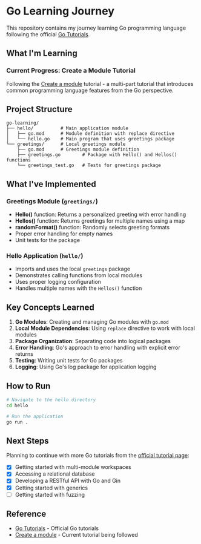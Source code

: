 # Go Learning Journey

This repository contains my journey learning Go programming language following the official [Go Tutorials](https://go.dev/doc/tutorial/).

## What I'm Learning

### Current Progress: Create a Module Tutorial
Following the [Create a module](https://go.dev/doc/tutorial/create-module.html) tutorial - a multi-part tutorial that introduces common programming language features from the Go perspective.

## Project Structure

```
go-learning/
├── hello/          # Main application module
│   ├── go.mod      # Module definition with replace directive
│   └── hello.go    # Main program that uses greetings package
└── greetings/      # Local greetings module
    ├── go.mod      # Greetings module definition  
    ├── greetings.go        # Package with Hello() and Hellos() functions
    └── greetings_test.go   # Tests for greetings package
```

## What I've Implemented

### Greetings Module (`greetings/`)
- **Hello()** function: Returns a personalized greeting with error handling
- **Hellos()** function: Returns greetings for multiple names using a map
- **randomFormat()** function: Randomly selects greeting formats
- Proper error handling for empty names
- Unit tests for the package

### Hello Application (`hello/`)
- Imports and uses the local `greetings` package
- Demonstrates calling functions from local modules
- Uses proper logging configuration
- Handles multiple names with the `Hellos()` function

## Key Concepts Learned

1. **Go Modules**: Creating and managing Go modules with `go.mod`
2. **Local Module Dependencies**: Using `replace` directive to work with local modules
3. **Package Organization**: Separating code into logical packages
4. **Error Handling**: Go's approach to error handling with explicit error returns
5. **Testing**: Writing unit tests for Go packages
6. **Logging**: Using Go's log package for application logging

## How to Run

```bash
# Navigate to the hello directory
cd hello

# Run the application
go run .
```

## Next Steps

Planning to continue with more Go tutorials from the [official tutorial page](https://go.dev/doc/tutorial/):
- [x] Getting started with multi-module workspaces
- [x] Accessing a relational database
- [x] Developing a RESTful API with Go and Gin
- [x] Getting started with generics
- [ ] Getting started with fuzzing

## Reference

- [Go Tutorials](https://go.dev/doc/tutorial/) - Official Go tutorials
- [Create a module](https://go.dev/doc/tutorial/create-module.html) - Current tutorial being followed